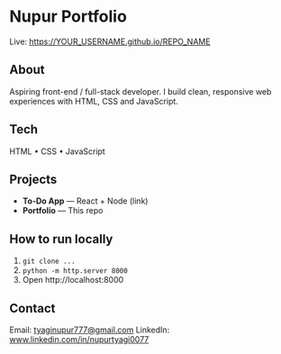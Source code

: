 # Nupur Portfolio

Live: https://YOUR_USERNAME.github.io/REPO_NAME

## About
Aspiring front-end / full-stack developer. I build clean, responsive web experiences with HTML, CSS and JavaScript.

## Tech
HTML • CSS • JavaScript

## Projects
- **To-Do App** — React + Node (link)
- **Portfolio** — This repo

## How to run locally
1. `git clone ...`
2. `python -m http.server 8000`
3. Open http://localhost:8000

## Contact
Email: tyaginupur777@gmail.com
LinkedIn: www.linkedin.com/in/nupurtyagi0077
